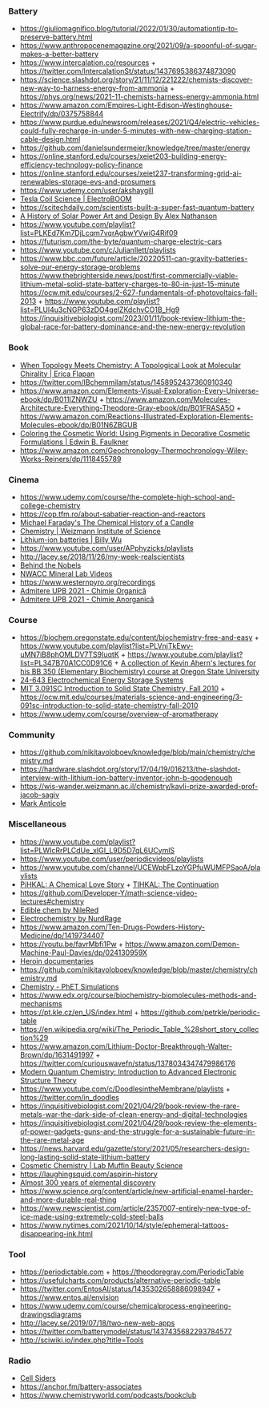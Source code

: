 ### Battery

- https://giuliomagnifico.blog/tutorial/2022/01/30/automationtip-to-preserve-battery.html
- https://www.anthropocenemagazine.org/2021/09/a-spoonful-of-sugar-makes-a-better-battery
- https://www.intercalation.co/resources + https://twitter.com/IntercalationSt/status/1437695386374873090
- https://science.slashdot.org/story/21/11/12/221222/chemists-discover-new-way-to-harness-energy-from-ammonia + https://phys.org/news/2021-11-chemists-harness-energy-ammonia.html
- https://www.amazon.com/Empires-Light-Edison-Westinghouse-Electrify/dp/0375758844
- https://www.purdue.edu/newsroom/releases/2021/Q4/electric-vehicles-could-fully-recharge-in-under-5-minutes-with-new-charging-station-cable-design.html
- https://github.com/danielsundermeier/knowledge/tree/master/energy
- https://online.stanford.edu/courses/xeiet203-building-energy-efficiency-technology-policy-finance
- https://online.stanford.edu/courses/xeiet237-transforming-grid-ai-renewables-storage-evs-and-prosumers
- https://www.udemy.com/user/akshaygill
- [Tesla Coil Science | ElectroBOOM](https://www.youtube.com/playlist?list=PLr_CZLgMkHeUexzcA64PfjCW0UUoO8Twi)
- https://scitechdaily.com/scientists-built-a-super-fast-quantum-battery
- [ A History of Solar Power Art and Design By Alex Nathanson](https://we-make-money-not-art.com/alex-nathanson-the-poetics-of-photovoltaics)
- https://www.youtube.com/playlist?list=PLKEd7Km7DjLcqm7vqrAgbwYVwiG4Rif09
- https://futurism.com/the-byte/quantum-charge-electric-cars
- https://www.youtube.com/c/JulianIlett/playlists
- https://www.bbc.com/future/article/20220511-can-gravity-batteries-solve-our-energy-storage-problems
https://www.thebrighterside.news/post/first-commercially-viable-lithium-metal-solid-state-battery-charges-to-80-in-just-15-minute
https://ocw.mit.edu/courses/2-627-fundamentals-of-photovoltaics-fall-2013 + https://www.youtube.com/playlist?list=PLUl4u3cNGP63zDO4gelZKdchvCO1B_Hg9
https://inquisitivebiologist.com/2023/01/11/book-review-lithium-the-global-race-for-battery-dominance-and-the-new-energy-revolution

### Book

- [When Topology Meets Chemistry: A Topological Look at Molecular Chirality | Erica Flapan](https://www.amazon.com/When-Topology-Meets-Chemistry-Topological/dp/0521664829)
- https://twitter.com/IBchemmilam/status/1458952437360910340
- https://www.amazon.com/Elements-Visual-Exploration-Every-Universe-ebook/dp/B011IZNWZU + https://www.amazon.com/Molecules-Architecture-Everything-Theodore-Gray-ebook/dp/B01FRASA5O + https://www.amazon.com/Reactions-Illustrated-Exploration-Elements-Molecules-ebook/dp/B01N6ZBGUB
- [Coloring the Cosmetic World: Using Pigments in Decorative Cosmetic Formulations | Edwin B. Faulkner](https://www.wiley.com/en-ie/Coloring+the+Cosmetic+World:+Using+Pigments+in+Decorative+Cosmetic+Formulations,+2nd+Edition-p-9781119558101)
- https://www.amazon.com/Geochronology-Thermochronology-Wiley-Works-Reiners/dp/1118455789

### Cinema

- https://www.udemy.com/course/the-complete-high-school-and-college-chemistry
- https://cop.tfm.ro/about-sabatier-reaction-and-reactors
- [Michael Faraday's The Chemical History of a Candle](https://www.youtube.com/playlist?list=PL0INsTTU1k2UCpOfRuMDR-wlvWkLan1_r)
- [Chemistry | Weizmann Institute of Science](https://www.youtube.com/playlist?list=PL1C9C01629CCE4F81)
- [Lithium-ion batteries | Billy Wu](https://www.youtube.com/playlist?list=PLAkf2LZiuWhmnZfOrLRBhe8kdVyp83Uzv)
- https://www.youtube.com/user/APphyzicks/playlists
- http://lacey.se/2018/11/26/my-week-realscientists
- [Behind the Nobels](https://www.youtube.com/playlist?list=PLOBSt4XMk5LVQEWmjOQA4KlyU-KzDLEB0)
- [NWACC Mineral Lab Videos](https://www.youtube.com/playlist?list=PLmRQwysTuceeU-mKTxd1rEATM-0SlXlzQ)
- https://www.westernpyro.org/recordings
- [Admitere UPB 2021 - Chimie Organică](https://www.youtube.com/playlist?list=PLn9oGSe656KTlceQz9MlTHkCqqTJw52X8)
- [Admitere UPB 2021 - Chimie Anorganică](https://www.youtube.com/playlist?list=PLn9oGSe656KReRekkbRHGDA1SX160QLBb)

### Course

- https://biochem.oregonstate.edu/content/biochemistry-free-and-easy + https://www.youtube.com/playlist?list=PLVnjTkEwv-uMN7iB8phOMLDV7TS9IuqtK + https://www.youtube.com/playlist?list=PL347B70A1CC0D91C6 + [A collection of Kevin Ahern's lectures for his BB 350 (Elementary Biochemistry) course at Oregon State University](https://www.youtube.com/playlist?list=PL74ED4174166F94A8)
- [24-643 Electrochemical Energy Storage Systems](https://www.andrew.cmu.edu/user/venkatv/24643/index.html)
- [MIT 3.091SC Introduction to Solid State Chemistry, Fall 2010](https://www.youtube.com/playlist?list=PL36EC6A6180271B0F) + https://ocw.mit.edu/courses/materials-science-and-engineering/3-091sc-introduction-to-solid-state-chemistry-fall-2010
- https://www.udemy.com/course/overview-of-aromatherapy

### Community

- https://github.com/nikitavoloboev/knowledge/blob/main/chemistry/chemistry.md
- https://hardware.slashdot.org/story/17/04/19/016213/the-slashdot-interview-with-lithium-ion-battery-inventor-john-b-goodenough
- https://wis-wander.weizmann.ac.il/chemistry/kavli-prize-awarded-prof-jacob-sagiv
- [Mark Anticole](https://guillotinedchemistry.com)


### Miscellaneous

- https://www.youtube.com/playlist?list=PLWIcRrPLCdUe_xIGI_L9D5D7qL6UCymlS
- https://www.youtube.com/user/periodicvideos/playlists
- https://www.youtube.com/channel/UCEWpbFLzoYGPfuWUMFPSaoA/playlists
- [PiHKAL: A Chemical Love Story](https://en.wikipedia.org/wiki/PiHKAL) + [TIHKAL: The Continuation](https://en.wikipedia.org/wiki/TiHKAL)
- https://github.com/Developer-Y/math-science-video-lectures#chemistry
- [Edible chem by NileRed](https://www.youtube.com/playlist?list=PLbaramj7Nly7bs5EiT3Hmlx4XudWHe6V0)
- [Electrochemistry by NurdRage](https://www.youtube.com/playlist?list=PLU79801KtVAUCrIv5rJn3lEK_6IvekEa7)
- https://www.amazon.com/Ten-Drugs-Powders-History-Medicine/dp/1419734407
- https://youtu.be/favrMbfi1Pw + https://www.amazon.com/Demon-Machine-Paul-Davies/dp/024130959X
- [Heroin documentaries](https://matt.sh/heroin)
- https://github.com/nikitavoloboev/knowledge/blob/master/chemistry/chemistry.md
- [Chemistry - PhET Simulations](https://phet.colorado.edu/en/simulations/category/chemistry)
- https://www.edx.org/course/biochemistry-biomolecules-methods-and-mechanisms
- https://pt.kle.cz/en_US/index.html + https://github.com/petrkle/periodic-table
- https://en.wikipedia.org/wiki/The_Periodic_Table_%28short_story_collection%29
- https://www.amazon.com/Lithium-Doctor-Breakthrough-Walter-Brown/dp/1631491997 + https://twitter.com/curiouswavefn/status/1378034347479986176
- [Modern Quantum Chemistry: Introduction to Advanced Electronic Structure Theory](https://www.amazon.com/Modern-Quantum-Chemistry-Introduction-Electronic/dp/0486691861)
- https://www.youtube.com/c/DoodlesintheMembrane/playlists + https://twitter.com/in_doodles
- https://inquisitivebiologist.com/2021/04/29/book-review-the-rare-metals-war-the-dark-side-of-clean-energy-and-digital-technologies
- https://inquisitivebiologist.com/2021/04/29/book-review-the-elements-of-power-gadgets-guns-and-the-struggle-for-a-sustainable-future-in-the-rare-metal-age
- https://news.harvard.edu/gazette/story/2021/05/researchers-design-long-lasting-solid-state-lithium-battery
- [Cosmetic Chemistry | Lab Muffin Beauty Science](https://www.youtube.com/playlist?list=PLbpMGOFlpHNDt2fEM04062eM8Yk1oX_KF)
- https://laughingsquid.com/aspirin-history
- [Almost 300 years of elemental discovery](https://twitter.com/fermatslibrary/status/1576927325446356993)
- https://www.science.org/content/article/new-artificial-enamel-harder-and-more-durable-real-thing
- https://www.newscientist.com/article/2357007-entirely-new-type-of-ice-made-using-extremely-cold-steel-balls
- https://www.nytimes.com/2021/10/14/style/ephemeral-tattoos-disappearing-ink.html

### Tool

- https://periodictable.com + https://theodoregray.com/PeriodicTable
- https://usefulcharts.com/products/alternative-periodic-table
- https://twitter.com/EntosAI/status/1435302658886098947 + https://www.entos.ai/envision
- https://www.udemy.com/course/chemicalprocess-engineering-drawingsdiagrams
- http://lacey.se/2019/07/18/two-new-web-apps
- https://twitter.com/batterymodel/status/1437435682293784577
- http://sciwiki.io/index.php?title=Tools

### Radio

- [Cell Siders](https://open.spotify.com/show/2I2gNULTcq4MxEfJ8zu0uR)
- https://anchor.fm/battery-associates
- https://www.chemistryworld.com/podcasts/bookclub

